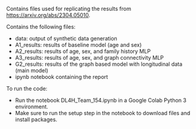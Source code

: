 Contains files used for replicating the results from https://arxiv.org/abs/2304.05010.

Contains the following files:
* data: output of synthetic data generation
* A1_results: results of baseline model (age and sex)
* A2_results: results of age, sex, and family history MLP
* A3_results: results of age, sex, and graph connectivity MLP
* G2_results: results of the graph based model with longitudinal data (main model)
* ipynb notebook containing the report

To run the code:
* Run the notebook DL4H_Team_154.ipynb in a Google Colab Python 3 environment.
* Make sure to run the setup step in the notebook to download files and install packages.
